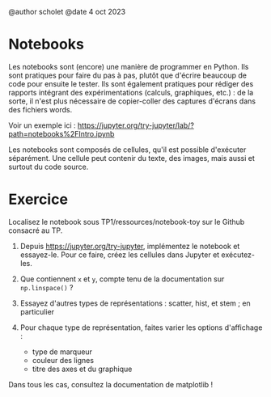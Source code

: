 @author scholet @date 4 oct 2023

# Notebooks

Les notebooks sont (encore) une manière de programmer en Python. Ils sont pratiques pour faire du pas à pas, plutôt que d'écrire beaucoup de code pour ensuite le tester. Ils sont également pratiques pour rédiger des rapports intégrant des expérimentations (calculs, graphiques, etc.) : de la sorte, il n'est plus nécessaire de copier-coller des captures d'écrans dans des fichiers words.

Voir un exemple ici : https://jupyter.org/try-jupyter/lab/?path=notebooks%2FIntro.ipynb

Les notebooks sont composés de cellules, qu'il est possible d'exécuter séparément. Une cellule peut contenir du texte, des images, mais aussi et surtout du code source.

# Exercice

Localisez le notebook sous TP1/ressources/notebook-toy sur le Github consacré au TP.

1. Depuis https://jupyter.org/try-jupyter, implémentez le notebook et essayez-le. Pour ce faire, créez les cellules dans Jupyter et exécutez-les.

2. Que contiennent `x` et `y`, compte tenu de la documentation sur `np.linspace()` ?

3. Essayez d'autres types de représentations : scatter, hist, et stem ; en particulier

4. Pour chaque type de représentation, faites varier les options d'affichage :
   * type de marqueur
   * couleur des lignes
   * titre des axes et du graphique

Dans tous les cas, consultez la documentation de matplotlib !